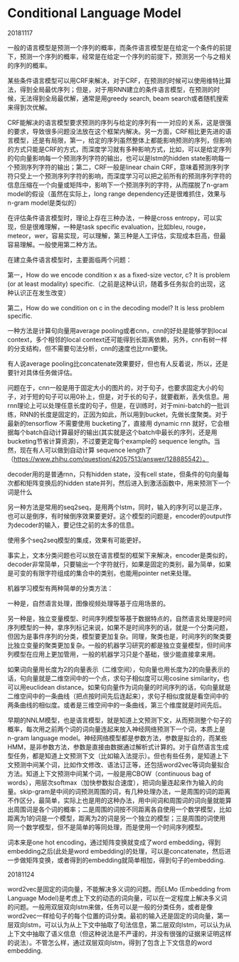 # Conditional Language Model

20181117

一般的语言模型是预测一个序列的概率，而条件语言模型是在给定一个条件的前提下，预测一个序列的概率，经常是在给定一个序列的前提下，预测另一个与之相关的序列的概率。

某些条件语言模型可以用CRF来解决，对于CRF，在预测的时候可以使用维特比算法，得到全局最优序列；但是，对于用RNN建立的条件语言模型，在预测的时候，无法得到全局最优解，通常是用greedy search, beam search或者随机搜索来得到次优解。

CRF能解决的语言模型要求预测的序列与给定的序列有一一对应的关系，这是很强的要求，导致很多问题没法放在这个框架内解决。另一方面，CRF相比更先进的语言模型，还是有局限，第一，给定的序列虽然整体上都能影响预测的序列，但影响的方式只能是CRF的方式，而深度学习就有多种影响方式，比如，可以是给定序列的句向量影响每一个预测序列字符的输出，也可以是lstm的hidden state影响每一个预测序列字符的输出；第二，CRF一般是linear chain CRF，意味着预测序列字符只受上一个预测序列字符的影响，而深度学习可以把之前所有的预测序列字符的信息压缩在一个向量或矩阵中，影响下一个预测序列的字符，从而摆脱了n-gram model的假设（虽然在实际上，long range dependency还是很难抓住，效果与n-gram model是类似的）

在评估条件语言模型时，理论上存在三种办法，一种是cross entropy，可以实现，但是很难理解，一种是task specific evaluation，比如bleu, rouge，meteor，wer，容易实现，可以理解，第三种是人工评估，实现成本巨高，但最容易理解。一般使用第二种方法。

在建立条件语言模型时，主要面临两个问题：

第一，How do we encode condition x as a fixed-size vector, c? It is problem (or at least modality) specific.（之前是这种认识，随着多任务拟合的出现，这种认识正在发生改变）

第二，How do we condition on c in the decoding model? It is less problem specific.

一种方法是计算句向量用average pooling或者cnn，cnn的好处是能够学到local context，多个相邻的local context还可能得到长距离依赖，另外，cnn有树一样的分支结构，但不需要句法分析，cnn的速度也比rnn要快。

有人说average pooling比concatenate效果要好，但也有人反着说，所以，还是要针对具体任务做评估。

问题在于，cnn一般是用于固定大小的图片的，对于句子，也要求固定大小的句子，对于短的句子可以用0补上，但是，对于长的句子，就要截断，丢失信息。用rnn理论上可以处理任意长度的句子，但是，在训练时，对于mini-batch的一批训练，RNN的长度是固定的，正因为如此，所以用到bucket，先做长度聚类。对于最新的tensorflow 不需要使用 bucketing了，直接用 dynamic rnn 就好，它会根据每个batch自动计算最好的输出(其实就是这个batch中最长的序列，还是用bucketing节省计算资源)，不过要更定每个example的 sequence length。当然，现在有人可以做到自动计算 sequence length了（https://www.zhihu.com/question/42057513/answer/128885542）。

decoder用的是普通rnn，只有hidden state，没有cell state，但条件的句向量每次都和矩阵变换后的hidden state并列，然后进入到激活函数中，用来预测下一个词是什么

另一种方法是常用的seq2seq，是用两个lstm，同时，输入的序列可以是正序，也可以是倒序，有时候倒序效果要更好。这个模型的问题是，encoder的output作为decoder的输入，要记住之前的太多的信息。

使用多个seq2seq模型的集成，效果有可能更好。

事实上，文本分类问题也可以放在语言模型的框架下来解决，encoder是类似的，decoder非常简单，只要输出一个字符就行，如果是固定的类别，最为简单，如果是可变的有限字符组成的集合中的类别，也能用pointer net来处理。

机器学习模型有两种简单的分类方法：

一种是，自然语言处理，图像视频处理等基于应用场景的。

另一种是，独立变量模型、时间序列模型等基于数据特点的，自然语言处理是时间序列模型的一种，拿序列标记来说，如果不是时间序列的话，就是一个分类问题，但因为是事件序列的分类，模型要更加复杂。同理，聚类也是，时间序列的聚类要比独立变量的聚类更加复杂。一般的机器学习研究的都是独立变量模型，但时间序列模型在应用上更加管用，一般的机器学习只是个基础，很少能直接拿来用。

如果词向量用长度为2的向量表示（二维空间），句向量也用长度为2的向量表示的话，句向量就是二维空间中的一个点，求句子相似度可以用cosine similarity，也可以用euclidean distance。如果句向量作为词向量的时间序列的话，句向量就是二维空间中的一条曲线（把点按时间先后连起来），求句子相似度就是看空间中的两条曲线的相似度。或者是三维空间中的一条曲线，第三个维度就是时间先后。

早期的NNLM模型，也是语言模型，就是知道上文预测下文，从而预测整个句子的概率，每次用之前两个词的词向量连起来放入神经网络预测下一个词，本质上是n-gram language model。神经网络模型都是参数方法，参数是拟合的，而某些HMM，是非参数方法，参数是直接由数据通过解析式计算的。对于自然语言生成型任务，都是知道上文预测下文（比如输入法提示）。但也有些任务，是知道上下文预测中间某个词，比如作文修改、语法订正等，还包括word2vec等词向量拟合方法。知道上下文预测中间某个词，一般是用CBOW（continuous bag of words），用层次softmax（加快参数拟合速度），把词向量连起来作为输入的向量。skip-gram是中间的词预测周围的词，有几种处理办法，一是周围的词的距离不作区分，最简单，实际上也是用的这种办法，用中间词和周围词的词向量就能算出周围词是各个词的概率；二是周围的词按不同距离各自使用一个数学模型，比如距离为1的词是一个模型，距离为2的词是另一个独立的模型；三是周围的词使用同一个数学模型，但不是简单的等同处理，而是使用一个时间序列模型。

词本来是one hot encoding，通过矩阵变换就变成了word embedding，得到embedding之后(此处是word embedding)的处理，可以是concatenate，然后进一步做矩阵变换，或者得到的embedding就简单相加，得到句子的embedding.

20181124

word2vec是固定的词向量，不能解决多义词的问题。而ELMo (Embedding from Language Model)是考虑上下文的动态的词向量，可以在一定程度上解决多义词的问题。一般用双层双向lstm来做，任务可以是一般的分类任务，或者是像word2vec一样给句子的每个位置的词分类。最初的输入还是固定的词向量，第一层双向lstm，可以认为从上下文中抽取了句法信息，第二层双向lstm，可以认为从上下文中抽取了语义信息（但这种说法是不严谨的，并没有很强的证据来证明这样的说法）。不管怎么样，通过双层双向lstm，得到了包含上下文信息的word embedding.




